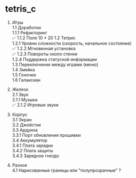 # tetris_c

1. Игры  
1.1 Доработки  
1.1.1 Рефакторинг  
✅ 1.1.2 Поле 10 * 20
1.2 Тетрис  
1.2.1 Уровни сложности (скорость, начальное состояние)  
✅ 1.2.2 Мгновенная установка  
✅ 1.2.3 Повороты около стенки  
1.2.4 Поддержка статусной информации  
1.3 Переключение между играми (меню)  
1.4 Змейка  
1.5 Гоночки  
1.6 Галаксиан  

2. Железо  
2.1 Звук  
2.1.1 Музыка  
✅ 2.1.2 Игровые звуки

3. Корпус  
3.1 Экран  
3.2 Джойстик  
3.3 Ардуина  
3.3.1 Порт обновления прошивки  
3.4 Аккумулятор  
3.4.1 Плата зарядки  
3.4.2 Плата защиты  
3.4.3 Зарядное гнездо  

4. Разное  
4.1 Нарисованные границы или "полупрозрачные" ?  
